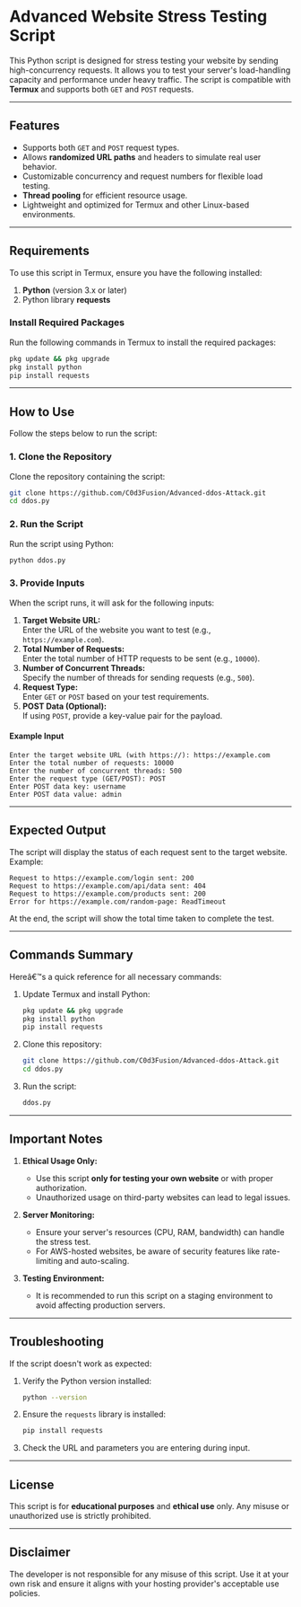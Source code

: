 
# Advanced Website Stress Testing Script

This Python script is designed for stress testing your website by sending high-concurrency requests. It allows you to test your server's load-handling capacity and performance under heavy traffic. The script is compatible with **Termux** and supports both `GET` and `POST` requests.

---

## **Features**
- Supports both `GET` and `POST` request types.
- Allows **randomized URL paths** and headers to simulate real user behavior.
- Customizable concurrency and request numbers for flexible load testing.
- **Thread pooling** for efficient resource usage.
- Lightweight and optimized for Termux and other Linux-based environments.

---

## **Requirements**
To use this script in Termux, ensure you have the following installed:
1. **Python** (version 3.x or later)
2. Python library **requests**

### Install Required Packages
Run the following commands in Termux to install the required packages:
```bash
pkg update && pkg upgrade
pkg install python
pip install requests
```

---

## **How to Use**
Follow the steps below to run the script:

### 1. Clone the Repository
Clone the repository containing the script:
```bash
git clone https://github.com/C0d3Fusion/Advanced-ddos-Attack.git
cd ddos.py
```

### 2. Run the Script
Run the script using Python:
```bash
python ddos.py
```

### 3. Provide Inputs
When the script runs, it will ask for the following inputs:
1. **Target Website URL:**  
   Enter the URL of the website you want to test (e.g., `https://example.com`).
2. **Total Number of Requests:**  
   Enter the total number of HTTP requests to be sent (e.g., `10000`).
3. **Number of Concurrent Threads:**  
   Specify the number of threads for sending requests (e.g., `500`).
4. **Request Type:**  
   Enter `GET` or `POST` based on your test requirements.
5. **POST Data (Optional):**  
   If using `POST`, provide a key-value pair for the payload.

#### Example Input
```plaintext
Enter the target website URL (with https://): https://example.com
Enter the total number of requests: 10000
Enter the number of concurrent threads: 500
Enter the request type (GET/POST): POST
Enter POST data key: username
Enter POST data value: admin
```

---

## **Expected Output**
The script will display the status of each request sent to the target website. Example:
```plaintext
Request to https://example.com/login sent: 200
Request to https://example.com/api/data sent: 404
Request to https://example.com/products sent: 200
Error for https://example.com/random-page: ReadTimeout
```

At the end, the script will show the total time taken to complete the test.

---

## **Commands Summary**
Hereâ€™s a quick reference for all necessary commands:

1. Update Termux and install Python:
   ```bash
   pkg update && pkg upgrade
   pkg install python
   pip install requests
   ```

2. Clone this repository:
   ```bash
   git clone https://github.com/C0d3Fusion/Advanced-ddos-Attack.git
   cd ddos.py
   ```

3. Run the script:
   ```bash
   ddos.py
   ```

---

## **Important Notes**
1. **Ethical Usage Only:**  
   - Use this script **only for testing your own website** or with proper authorization.  
   - Unauthorized usage on third-party websites can lead to legal issues.

2. **Server Monitoring:**  
   - Ensure your server's resources (CPU, RAM, bandwidth) can handle the stress test.  
   - For AWS-hosted websites, be aware of security features like rate-limiting and auto-scaling.

3. **Testing Environment:**  
   - It is recommended to run this script on a staging environment to avoid affecting production servers.

---

## **Troubleshooting**
If the script doesn't work as expected:
1. Verify the Python version installed:
   ```bash
   python --version
   ```
2. Ensure the `requests` library is installed:
   ```bash
   pip install requests
   ```
3. Check the URL and parameters you are entering during input.

---

## **License**
This script is for **educational purposes** and **ethical use** only. Any misuse or unauthorized use is strictly prohibited.

---

## **Disclaimer**
The developer is not responsible for any misuse of this script. Use it at your own risk and ensure it aligns with your hosting provider's acceptable use policies.
